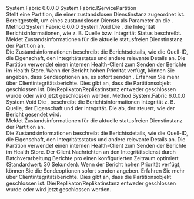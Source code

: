 <Type Name="IStatelessServicePartition" FullName="System.Fabric.IStatelessServicePartition">
  <TypeSignature Language="C#" Value="public interface IStatelessServicePartition : System.Fabric.IServicePartition" />
  <TypeSignature Language="ILAsm" Value=".class public interface auto ansi abstract IStatelessServicePartition implements class System.Fabric.IServicePartition" />
  <TypeSignature Language="DocId" Value="T:System.Fabric.IStatelessServicePartition" />
  <TypeSignature Language="VB.NET" Value="Public Interface IStatelessServicePartition&#xA;Implements IServicePartition" />
  <TypeSignature Language="F#" Value="type IStatelessServicePartition = interface&#xA;    interface IServicePartition" />
  <AssemblyInfo>
    <AssemblyName>System.Fabric</AssemblyName>
    <AssemblyVersion>6.0.0.0</AssemblyVersion>
  </AssemblyInfo>
  <Interfaces>
    <Interface>
      <InterfaceName>System.Fabric.IServicePartition</InterfaceName>
    </Interface>
  </Interfaces>
  <Docs>
    <summary>
      <para>Stellt eine Partition, die einer zustandslosen Dienstinstanz zugeordnet ist.</para>
    </summary>
    <remarks>
      <para>Bereitgestellt, um eines zustandslosen Diensts als Parameter an die <see cref="T:System.Fabric.IServicePartition" />.</para>
    </remarks>
  </Docs>
  <Members>
    <Member MemberName="ReportInstanceHealth">
      <MemberSignature Language="C#" Value="public void ReportInstanceHealth (System.Fabric.Health.HealthInformation healthInfo);" />
      <MemberSignature Language="ILAsm" Value=".method public hidebysig newslot virtual instance void ReportInstanceHealth(class System.Fabric.Health.HealthInformation healthInfo) cil managed" />
      <MemberSignature Language="DocId" Value="M:System.Fabric.IStatelessServicePartition.ReportInstanceHealth(System.Fabric.Health.HealthInformation)" />
      <MemberSignature Language="VB.NET" Value="Public Sub ReportInstanceHealth (healthInfo As HealthInformation)" />
      <MemberSignature Language="F#" Value="abstract member ReportInstanceHealth : System.Fabric.Health.HealthInformation -&gt; unit" Usage="iStatelessServicePartition.ReportInstanceHealth healthInfo" />
      <MemberType>Method</MemberType>
      <AssemblyInfo>
        <AssemblyName>System.Fabric</AssemblyName>
        <AssemblyVersion>6.0.0.0</AssemblyVersion>
      </AssemblyInfo>
      <ReturnValue>
        <ReturnType>System.Void</ReturnType>
      </ReturnValue>
      <Parameters>
        <Parameter Name="healthInfo" Type="System.Fabric.Health.HealthInformation" />
      </Parameters>
      <Docs>
        <param name="healthInfo">Die <see cref="T:System.Fabric.Health.HealthInformation" /> , die Integrität Berichtsinformationen, wie z. B. Quelle bzw. Integrität Status beschreibt.</param>
        <summary>
            Meldet Zustandsinformationen für die aktuelle statusfreien Dienstinstanz der Partition an. 
            </summary>
        <returns />
        <remarks>
          <para>Die Zustandsinformationen beschreibt die Berichtsdetails, wie die Quell-ID, die Eigenschaft, den Integritätsstatus und andere relevante Details an.
            Die Partition verwendet einen internen Health-Client zum Senden der Berichte im Health Store.
            Wenn der Bericht hohen Priorität verfügt, können Sie angeben, dass Sendeoptionen an, es sofort senden <see cref="M:System.Fabric.IStatelessServicePartition.ReportInstanceHealth(System.Fabric.Health.HealthInformation,System.Fabric.Health.HealthReportSendOptions)" />.
            </para>
          <para>Erfahren Sie mehr über <see href="https://docs.microsoft.com/azure/service-fabric/service-fabric-report-health">Clientintegritätsberichte</see>.</para>
        </remarks>
        <exception cref="T:System.Fabric.FabricObjectClosedException">
          <para>
                Dies gibt an, dass die Partitionsobjekt geschlossen ist. Die/Replikator/Replikatinstanz entweder geschlossen wurde oder wird jetzt geschlossen werden.</para>
        </exception>
      </Docs>
    </Member>
    <Member MemberName="ReportInstanceHealth">
      <MemberSignature Language="C#" Value="public void ReportInstanceHealth (System.Fabric.Health.HealthInformation healthInfo, System.Fabric.Health.HealthReportSendOptions sendOptions);" />
      <MemberSignature Language="ILAsm" Value=".method public hidebysig newslot virtual instance void ReportInstanceHealth(class System.Fabric.Health.HealthInformation healthInfo, class System.Fabric.Health.HealthReportSendOptions sendOptions) cil managed" />
      <MemberSignature Language="DocId" Value="M:System.Fabric.IStatelessServicePartition.ReportInstanceHealth(System.Fabric.Health.HealthInformation,System.Fabric.Health.HealthReportSendOptions)" />
      <MemberSignature Language="VB.NET" Value="Public Sub ReportInstanceHealth (healthInfo As HealthInformation, sendOptions As HealthReportSendOptions)" />
      <MemberSignature Language="F#" Value="abstract member ReportInstanceHealth : System.Fabric.Health.HealthInformation * System.Fabric.Health.HealthReportSendOptions -&gt; unit" Usage="iStatelessServicePartition.ReportInstanceHealth (healthInfo, sendOptions)" />
      <MemberType>Method</MemberType>
      <AssemblyInfo>
        <AssemblyName>System.Fabric</AssemblyName>
        <AssemblyVersion>6.0.0.0</AssemblyVersion>
      </AssemblyInfo>
      <ReturnValue>
        <ReturnType>System.Void</ReturnType>
      </ReturnValue>
      <Parameters>
        <Parameter Name="healthInfo" Type="System.Fabric.Health.HealthInformation" />
        <Parameter Name="sendOptions" Type="System.Fabric.Health.HealthReportSendOptions" />
      </Parameters>
      <Docs>
        <param name="healthInfo">Die <see cref="T:System.Fabric.Health.HealthInformation" /> , beschreibt die Berichtsinformationen Integrität z. B. Quelle, der Eigenschaft und der Integrität.</param>
        <param name="sendOptions">
          <para>Die <see cref="T:System.Fabric.Health.HealthReportSendOptions" /> ab, der steuert, wie der Bericht gesendet wird.</para>
        </param>
        <summary>
            Meldet Zustandsinformationen für die aktuelle statusfreien Dienstinstanz der Partition an. 
            </summary>
        <returns />
        <remarks>
          <para>Die Zustandsinformationen beschreibt die Berichtsdetails, wie die Quell-ID, die Eigenschaft, den Integritätsstatus und andere relevante Details an.
            Die Partition verwendet einen internen Health-Client zum Senden der Berichte im Health Store.
            Der Client Nachrichten an den Integritätsdienst durch Batchverarbeitung Berichte pro einen konfigurierten Zeitraum optimiert (Standardwert: 30 Sekunden).
            Wenn der Bericht hohen Priorität verfügt, können Sie die Sendeoptionen sofort senden angeben.
            </para>
          <para>Erfahren Sie mehr über <see href="https://docs.microsoft.com/azure/service-fabric/service-fabric-report-health">Clientintegritätsberichte</see>.</para>
        </remarks>
        <exception cref="T:System.Fabric.FabricObjectClosedException">
          <para>
                Dies gibt an, dass die Partitionsobjekt geschlossen ist. Die/Replikator/Replikatinstanz entweder geschlossen wurde oder wird jetzt geschlossen werden.</para>
        </exception>
      </Docs>
    </Member>
  </Members>
</Type>